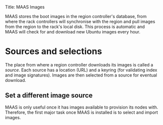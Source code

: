 Title: MAAS Images
	
MAAS stores the boot images in the region controller's
database, from where the rack controllers will synchronise with the region and
pull images from the region to the rack's local disk. This process is
automatic and MAAS will check for and download new Ubuntu images every hour.

# Sources and selections

The place from where a region controller downloads its images is called a
*source*. Each source has a location (URL) and a keyring (for validating index
and image signatures). Images are then selected from a source for eventual
download.


## Set a different image source

MAAS is only useful once it has images available to provision its nodes with.
Therefore, the first major task once MAAS is installed is to select and import
images.
